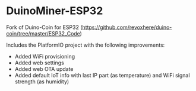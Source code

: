 # DuinoMiner-ESP32

Fork of Duino-Coin for ESP32 (https://github.com/revoxhere/duino-coin/tree/master/ESP32_Code)

Includes the PlatformIO project with the following improvements:
+ Added WiFi provisioning
+ Added web settings
+ Added web OTA update
+ Added default IoT info with last IP part (as temperature) and WiFi signal strength (as humidity)
